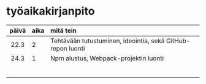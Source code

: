 # työaikakirjanpito

| päivä | aika | mitä tein  |
| :----:|:-----| :-----|
| 22.3 | 2    | Tehtävään tutustuminen, ideointia, sekä GitHub-repon luonti |
| 24.3 | 1    | Npm alustus, Webpack-projektin luonti | 
|  |     |  |
|  |     |  |
|  |     |  |
|  |     |  |
|  |     |  |
|  |     |  |
